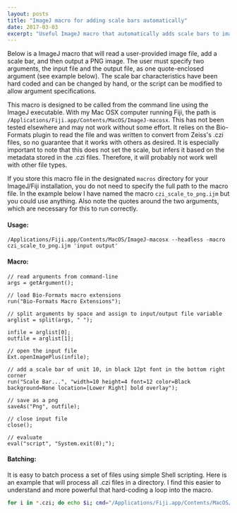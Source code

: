 ```yaml
---
layout: posts
title: "ImageJ macro for adding scale bars automatically"
date: 2017-03-03
excerpt: "Useful ImageJ macro that automatically adds scale bars to images."
---
```


Below is a ImageJ macro that will read a user-provided image file, add a scale bar, and then output a PNG image. The user must specify two arguments, the input file and the output file, as one quote-enclosed argument (see example below). The scale bar characteristics have been hard coded and can be changed by hand, or the script can be modified to allow argument specifications.

This macro is designed to be called from the command line using the ImageJ executable. With my Mac OSX computer running Fiji, the path is `/Applications/Fiji.app/Contents/MacOS/ImageJ-macosx`. This has not been tested elsewhere and may not work without some effort. It relies on the Bio-Formats plugin to read the file and was written to convert from Zeiss's .czi files, so no guarantee that it works with others as desired. It is especially important to note that this does not set the scale, but infers it based on the metadata stored in the .czi files. Therefore, it will probably not work well with other file types.

If you store this macro file in the designated `macros` directory for your ImageJ/Fiji installation, you do not need to specify the full path to the macro file. In the example below I have named the macro `czi_scale_to_png.ijm` but you could use anything. Also note the quotes around the two arguments, which are necessary for this to run correctly.

#### Usage:

`/Applications/Fiji.app/Contents/MacOS/ImageJ-macosx --headless -macro czi_scale_to_png.ijm 'input output'`

#### Macro:

```
// read arguments from command-line
args = getArgument();

// load Bio-Formats macro extensions
run("Bio-Formats Macro Extensions");

// split arguments by space and assign to input/output file variable
arglist = split(args, " ");

infile = arglist[0];
outfile = arglist[1];

// open the input file
Ext.openImagePlus(infile);

// add a scale bar of unit 10, in black 12pt font in the bottom right corner
run("Scale Bar...", "width=10 height=4 font=12 color=Black background=None location=[Lower Right] bold overlay");

// save as a png
saveAs("Png", outfile);

// close input file
close();

// evaluate
eval("script", "System.exit(0);");
```

#### Batching:

It is easy to batch process a set of files using simple Shell scripting. Here is an example that will process all .czi files in a directory. I find this easier to understand and more powerful that hard-coding a loop into the macro.

```bash
for i in *.czi; do echo $i; cmd="/Applications/Fiji.app/Contents/MacOS/ImageJ-macosx --headless -macro czi_scale_to_png.ijm '$i $(echo $i | sed 's/.czi/.png/g')'"; echo $cmd; eval $cmd; done
```
